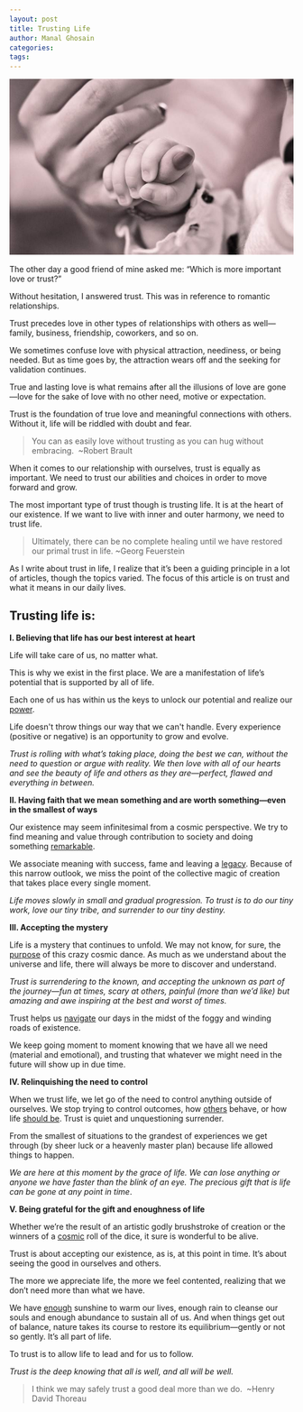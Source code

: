 ```yaml
---
layout: post
title: Trusting Life
author: Manal Ghosain
categories:
tags:
---
```


![Trusting Baby](/images/trusting-baby.jpg)

The other day a good friend of mine asked me: “Which is more important love or trust?”

Without hesitation, I answered trust. This was in reference to romantic relationships.

Trust precedes love in other types of relationships with others as well—family, business, friendship, coworkers, and so on.

We sometimes confuse love with physical attraction, neediness, or being needed. But as time goes by, the attraction wears off and the seeking for validation continues.

True and lasting love is what remains after all the illusions of love are gone—love for the sake of love with no other need, motive or expectation.

Trust is the foundation of true love and meaningful connections with others. Without it, life will be riddled with doubt and fear. 

> You can as easily love without trusting as you can hug without embracing.  ~Robert Brault

When it comes to our relationship with ourselves, trust is equally as important. We need to trust our abilities and choices in order to move forward and grow.

The most important type of trust though is trusting life. It is at the heart of our existence. If we want to live with inner and outer harmony, we need to trust life.

> Ultimately, there can be no complete healing until we have restored our primal trust in life. ~Georg Feuerstein

As I write about trust in life, I realize that it’s been a guiding principle in a lot of articles, though the topics varied. The focus of this article is on trust and what it means in our daily lives. 

## Trusting life is:

**I. Believing that life has our best interest at heart** 

Life will take care of us, no matter what. 

This is why we exist in the first place. We are a manifestation of life’s potential that is supported by all of life. 

Each one of us has within us the keys to unlock our potential and realize our [power](/true-power/).

Life doesn't throw things our way that we can't handle. Every experience (positive or negative) is an opportunity to grow and evolve.

_Trust is rolling with what’s taking place, doing the best we can, without the need to question or argue with reality. We then love with all of our hearts and see the beauty of life and others as they are—perfect, flawed and everything in between._ 

**II. Having faith that we mean something and are worth something—even in the smallest of ways** 

Our existence may seem infinitesimal from a cosmic perspective. We try to find meaning and value through contribution to society and doing something [remarkable](/why-you-dont-need-to-be-remarkable/). 

We associate meaning with success, fame and leaving a [legacy](/what-if-no-one-remembered-you-or-cared-about-what-you-do/). Because of this narrow outlook, we miss the point of the collective magic of creation that takes place every single moment. 

_Life moves slowly in small and gradual progression. To trust is to do our tiny work, love our tiny tribe, and surrender to our tiny destiny._ 

**III. Accepting the mystery** 

Life is a mystery that continues to unfold. We may not know, for sure, the [purpose](/the-freedom-of-not-knowing-your-life-purpose/) of this crazy cosmic dance. As much as we understand about the universe and life, there will always be more to discover and understand. 

_Trust is surrendering to the known, and accepting the unknown as part of the journey—fun at times, scary at others, painful (more than we’d like) but amazing and awe inspiring at the best and worst of times._

Trust helps us [navigate](/navigate-the-unknown/) our days in the midst of the foggy and winding roads of existence.

We keep going moment to moment knowing that we have all we need (material and emotional), and trusting that whatever we might need in the future will show up in due time.

**IV. Relinquishing the need to control**

When we trust life, we let go of the need to control anything outside of ourselves. We stop trying to control outcomes, how [others](/paradox-of-blame/) behave, or how life [should be](/appreciate-this-moment/). Trust is quiet and unquestioning surrender.

From the smallest of situations to the grandest of experiences we get through (by sheer luck or a heavenly master plan) because life allowed things to happen.

_We are here at this moment by the grace of life. We can lose anything or anyone we have faster than the blink of an eye. The precious gift that is life can be gone at any point in time_.

**V. Being grateful for the gift and enoughness of life**

Whether we’re the result of an artistic godly brushstroke of creation or the winners of a [cosmic](/a-view-of-our-place-in-the-universe/) roll of the dice, it sure is wonderful to be alive.

Trust is about accepting our existence, as is, at this point in time. It’s about seeing the good in ourselves and others.

The more we appreciate life, the more we feel contented, realizing that we don’t need more than what we have.

We have [enough](/the-magic-of-enough/) sunshine to warm our lives, enough rain to cleanse our souls and enough abundance to sustain all of us. And when things get out of balance, nature takes its course to restore its equilibrium—gently or not so gently. It’s all part of life.

To trust is to allow life to lead and for us to follow.

_Trust is the deep knowing that all is well, and all will be well._

> I think we may safely trust a good deal more than we do.  ~Henry David Thoreau